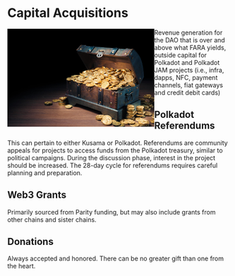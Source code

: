 # Capital Acquisitions
<img align="left" src="/images/dwn_Warchest.jpg" width=333px  alt="war chest">
Revenue generation for the DAO that is over and above what FARA yields, outside capital for Polkadot and Polkadot JAM projects (i.e., infra, dapps, NFC, payment channels, fiat gateways and credit debit cards)

## Polkadot Referendums

This can pertain to either Kusama or Polkadot. Referendums are community appeals for projects to access funds from the Polkadot treasury, similar to political campaigns. During the discussion phase, interest in the project should be increased. The 28-day cycle for referendums requires careful planning and preparation.

## Web3 Grants

Primarily sourced from Parity funding, but may also include grants from other chains and sister chains.

## Donations

Always accepted and honored. There can be no greater gift than one from the heart.
